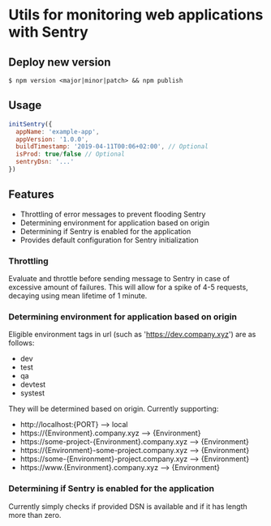 # Utils for monitoring web applications with Sentry

## Deploy new version

```
$ npm version <major|minor|patch> && npm publish
```

## Usage

```javascript
initSentry({
  appName: 'example-app',
  appVersion: '1.0.0',
  buildTimestamp: '2019-04-11T00:06+02:00', // Optional
  isProd: true/false // Optional
  sentryDsn: '...'
})
```

## Features

- Throttling of error messages to prevent flooding Sentry
- Determining environment for application based on origin
- Determining if Sentry is enabled for the application
- Provides default configuration for Sentry initialization

### Throttling

Evaluate and throttle before sending message to Sentry in case of excessive amount of failures. This will allow for a spike of 4-5 requests, decaying using mean lifetime of 1 minute.

### Determining environment for application based on origin

Eligible environment tags in url (such as 'https://dev.company.xyz') are as follows:

- dev
- test
- qa
- devtest
- systest

They will be determined based on origin. Currently supporting:

- http://localhost:{PORT} --> local
- https://{Environment}.company.xyz --> {Environment}
- https://some-project-{Environment}.company.xyz --> {Environment}
- https://{Environment}-some-project.company.xyz --> {Environment}
- https://some-{Environment}-project.company.xyz --> {Environment}
- https://www.{Environment}.company.xyz --> {Environment}

### Determining if Sentry is enabled for the application

Currently simply checks if provided DSN is available and if it has length more than zero.
